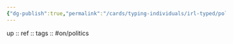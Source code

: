 ```yaml
---
{"dg-publish":true,"permalink":"/cards/typing-individuals/irl-typed/politiciens/hitler/","created":"2022-12-26T21:34:30.840+01:00","updated":"2023-02-19T16:09:57.748+01:00"}
---
```


up :: 
ref :: 
tags :: #on/politics 

